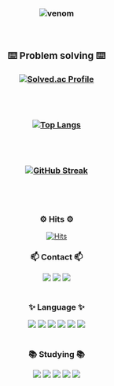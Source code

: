 <h3 align="center">
  
![venom](https://capsule-render.vercel.app/api?type=venom&height=200&text=Sprouted%20Potato.&fontSize=70&color=0:8871e5,100:b678c4&stroke=b678c4)

<div align="center">
  
<br>

<h3 align="center">⌨️ Problem solving ⌨️</h3>
  
  [![Solved.ac Profile](http://mazassumnida.wtf/api/v2/generate_badge?boj=braum0098)](https://solved.ac/braum0098/)

<br>
<br>

  [![Top Langs](https://github-readme-stats.vercel.app/api/top-langs/?username=sproutedpotato&langs_count=8)](https://github.com/sproutedpotato/github-readme-stats)

<br>
<br>

  [![GitHub Streak](https://streak-stats.demolab.com?user=sproutedpotato&theme=bear&hide_border=true&border_radius=0)](https://git.io/streak-stats)
      </td>
      <td align="center" valign="middle"> 
</div>
<br>
<br>
<h3 align="center">⚙️ Hits ⚙️</h3>

<div align="center">
  
  [![Hits](https://hits.seeyoufarm.com/api/count/incr/badge.svg?url=https%3A%2F%2Fgithub.com%2Fsproutedpotato&count_bg=%23A29FED&title_bg=%2345CAFF&icon=&icon_color=%23FFFFFF&title=hits&edge_flat=true)](https://hits.seeyoufarm.com)
</div>

<h3 align="center">📫 Contact 📫</h3>

<div align="center">
  <a href="https://github.com/sproutedpotato" target="_blank"><img src="https://img.shields.io/badge/GitHub-fff?style=flat&logo=github&logoColor=000"/></a>
  <a href="https://www.naver.com/" target="_blank"><img src="https://img.shields.io/badge/Blog-03C75A?style=flat&logo=naver&logoColor=fff"/></a>
  <img src="https://img.shields.io/badge/Instagram-E4405F?style=flat&logo=instagram&logoColor=fff"/></a>
</div>

<br>

<h3 align="center">✨ Language ✨</h3>

<div align="center">
  <img src="https://img.shields.io/badge/C-A8B9CC?style=flat&logo=c&logoColor=fff"/></a>
  <img src="https://img.shields.io/badge/C%23-512BD4?style=flat&logo=csharp&logoColor=fff"/></a>
  <img src="https://img.shields.io/badge/C++-00599C?style=flat&logo=cplusplus&logoColor=fff"/></a>
  <img src="https://img.shields.io/badge/Python-3776AB?style=flat&logo=python&logoColor=fff"/></a>
  <img src="https://img.shields.io/badge/Java-F7DF1E?Estyle=flat&logo=javascript&logoColor=white"/></a>
  <img src="https://img.shields.io/badge/Verilog-F16728?style=flat&logo=vitess&logoColor=fff"/></a>
</div>

<br>

<h3 align="center">📚 Studying 📚</h3>

<div align="center">
  <img src="https://img.shields.io/badge/Unity-FFFFFF?style=flat&logo=unity&logoColor=000"/></a>
  <img src="https://img.shields.io/badge/Unreal%20Engine-0E1128?style=flat&logo=unrealengine&logoColor=fff"/></a>
  <img src="https://img.shields.io/badge/Android%20Studio-3DDC84?style=flat&logo=androidstudio&logoColor=fff"/></a>
  <img src="https://img.shields.io/badge/Blender-E87D0D?style=flat&logo=blender&logoColor=fff"/></a>
  <img src="https://img.shields.io/badge/PhotoShop-31A8FF?style=flat&logo=adobephotoshop&logoColor=000"/></a>
</div>
